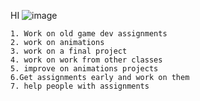 HI 
![image](https://github.com/MatthewNuspl/game-dev-2023/assets/144391955/f37ecd7b-8aed-4bc8-8e79-13515809568e)


    1. Work on old game dev assignments 
    2. work on animations 
    3. work on a final project
    4. work on work from other classes 
    5. improve on animations projects 
    6.Get assignments early and work on them 
    7. help people with assignments
